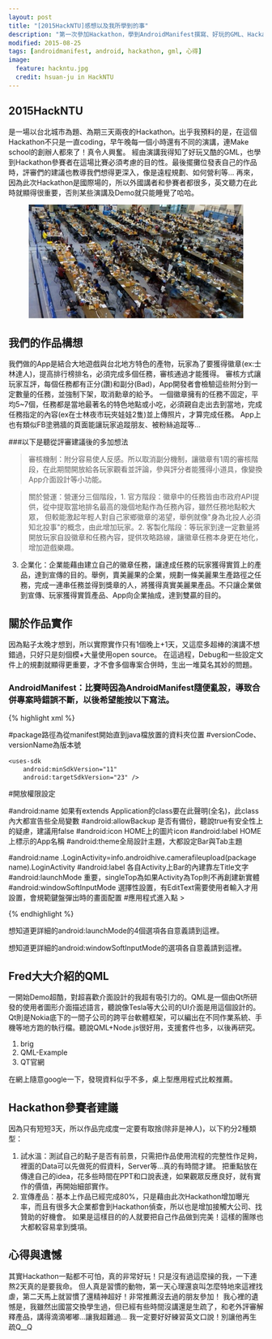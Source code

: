 ```yaml
---
layout: post
title: "[2015HackNTU]感想以及我所學到的事"
description: "第一次參加Hackathon，學到AndroidManifest撰寫、好玩的GML、Hackathon參賽者建議等..."
modified: 2015-08-25
tags: [androidmanifest, android, hackathon, gml, 心得]
image:
  feature: hackntu.jpg
  credit: hsuan-ju in HackNTU
---
```


## 2015HackNTU

是一場以台北城市為題、為期三天兩夜的Hackathon。出乎我預料的是，在這個Hackathon不只是一直coding，早午晚每一個小時還有不同的演講，連Make school的創辦人都來了！真令人興奮。
經由演講我得知了好玩又酷的GML，也學到Hackathon參賽者在這場比賽必須考慮的目的性。最後擺攤位發表自己的作品時，評審們的建議也教導我們想得更深入，像是遠程規劃、如何營利等...
再來，因為此次Hackathon是國際場的，所以外國講者和參賽者都很多，英文聽力在此時就顯得很重要，否則某些演講及Demo就只能睡覺了哈哈。

<figure>
	<img src="/images/hackntu/01.jpg" alt="HackNTU會場">
	<figcaption></figcaption>
</figure>

## 我們的作品構想

我們做的App是結合大地遊戲與台北地方特色的產物，玩家為了要獲得徽章(ex:士林達人)，提高排行榜排名，必須完成多個任務，審核通過才能獲得。
審核方式讓玩家互評，每個任務都有正分(讚)和副分(Bad)，App開發者會檢驗這些附分到一定數量的任務，並強制下架，取消勳章的給予。
一個徽章擁有的任務不固定，平均5~7個，任務都是當地最著名的特色地點或小吃，必須親自走出去到當地，完成任務指定的內容(ex在士林夜市玩夾娃娃2隻)並上傳照片，才算完成任務。
App上也有類似FB塗鴉牆的頁面能讓玩家追蹤朋友、被粉絲追蹤等...

###以下是聽從評審建議後的多加想法

> 審核機制：附分容易使人反感。所以取消副分機制，讓徽章有1周的審核階段，在此期間開放給各玩家觀看並評論，參與評分者能獲得小道具，像變換App介面設計等小功能。

> 關於營運：營運分三個階段，1. 官方階段：徽章中的任務皆由市政府API提供，從中提取當地排名最高的幾個地點作為任務內容，雖然任務地點較大眾，
但較能激起年輕人對自己家鄉徽章的渴望，舉例就像"身為北投人必須知北投事"的概念，由此增加玩家。2. 客製化階段：等玩家到達一定數量將開放玩家自設徽章和任務內容，提供攻略路線，讓徽章任務本身更在地化，增加遊戲樂趣。
3. 企業化：企業能藉由建立自己的徽章任務，讓達成任務的玩家獲得實質上的產品，達到宣傳的目的。舉例，賣美麗果的企業，規劃一條美麗果生產路徑之任務，完成一連串任務並得到獎章的人，將獲得真實美麗果產品。不只讓企業做到宣傳、玩家獲得實質產品、App向企業抽成，達到雙贏的目的。

## 關於作品實作

因為點子太晚才想到，所以實際實作只有1個晚上+1天，又這麼多超棒的演講不想錯過，只好只是刻個模+大量使用open source。
在這過程，Debug和一些設定文件上的規劃就顯得更重要，才不會多個專案合併時，生出一堆莫名其妙的問題。

### AndroidManifest：比賽時因為AndroidManifest隨便亂設，導致合併專案時錯誤不斷，以後希望能按以下寫法。

{% highlight xml %}
<?xml version="1.0" encoding="utf-8"?>

#package路徑為從manifest開始直到java檔放置的資料夾位置
#versionCode、versionName為版本號
<manifest xmlns:android="http://schemas.android.com/apk/res/android"
    package="info.androidhive.camerafileupload"
    android:versionCode="1"
    android:versionName="1.0" >

    <uses-sdk
        android:minSdkVersion="11"
        android:targetSdkVersion="23" />

#開放權限設定
    <uses-permission android:name="android.permission.INTERNET" />
    <uses-permission android:name="android.permission.WRITE_EXTERNAL_STORAGE" />
    <uses-permission android:name="android.permission.ACCESS_NETWORK_STATE" />
    <uses-permission android:name="com.google.android.providers.gsf.permission.READ_GSERVICES" />
    <uses-permission android:name="android.permission.RECORD_AUDIO" />

#android:name 如果有extends Application的class要在此聲明(全名)，此class內大都宣告些全局變數
#android:allowBackup 是否有備份，聽說true有安全性上的疑慮，建議用false
#android:icon HOME上的圖片icon
#android:label HOME上標示的App名稱
#android:theme全局設計主題，大都設定Bar與Tab主題
    <application
        android:name="info.androidhive.camerafileupload.app.AppController"
        android:allowBackup="true"
        android:icon="@mipmap/ic_launcher"
        android:label="@string/app_name"
        android:theme="@style/MyBarTheme" >

#android:name .LoginActivity=info.androidhive.camerafileupload(package name).LoginActivity
#android:label 各自Activity上Bar的內建靠左Title文字
#android:launchMode 重要，singleTop為如果Activity為Top則不再創建新實體
#android:windowSoftInputMode 選擇性設置，有EditText需要使用者輸入才用設置，會規範鍵盤彈出時的畫面配置
        <activity
            android:name=".LoginActivity"
            android:label="@string/app_name"
            android:launchMode="singleTop"
            android:windowSoftInputMode="adjustPan" >
            <intent-filter>
                <action android:name="android.intent.action.MAIN" /> #應用程式進入點
                <category android:name="android.intent.category.LAUNCHER" />
            </intent-filter>
            </activity>>
        <activity
            android:name=".RegisterActivity"
            android:label="@string/app_name"
            android:launchMode="singleTop"
            android:windowSoftInputMode="adjustPan" />
        <activity
            android:name=".TopCreditActivity"
            android:label="@string/app_name"
            android:launchMode="singleTop" />
        <activity
            android:name=".FirstMainActivity"
            android:label="@string/app_name"
            android:launchMode="singleTop" />
        <activity
            android:name=".MainActivity"
            android:label="@string/app_name"
            android:launchMode="singleTop" />
        <activity
            android:name=".UploadActivity"
            android:label="@string/app_name"
            android:launchMode="singleTop" />
    </application>

</manifest>
{% endhighlight %}

想知道更詳細的android:launchMode的4個選項各自意義請到<a hreh="http://ascii-iicsa.blogspot.tw/2011/07/activity-androidlaunchmode.html">這裡</a>。

想知道更詳細的android:windowSoftInputMode的選項各自意義請到<a hreh="http://www.bkjia.com/Androidjc/1034702.html">這裡</a>。

## Fred大大介紹的QML

一開始Demo超酷，對超喜歡介面設計的我超有吸引力的。QML是一個由Qt所研發的使用者圖形介面描述語言，聽說像Tesla等大公司的UI介面是用這個設計的。
Qt則是Nokia底下的一間子公司的跨平台軟體框架，可以編出在不同作業系統、手機等地方跑的執行檔。聽說QML+Node.js很好用，支援套件也多，以後再研究。

1. <a hreh="https://github.com/cfsghost/brig">brig</a>
2. <a hreh="https://github.com/cfsghost/QML-Example">QML-Example</a>
3. <a hreh="http://www.qt.io/qt-for-device-creation/">QT官網</a>

在網上隨意google一下，發現資料似乎不多，桌上型應用程式比較推薦。

## Hackathon參賽者建議

因為只有短短3天，所以作品完成度一定要有取捨(除非是神人)，以下約分2種類型：

1. 試水溫：測試自己的點子是否有前景，只需把作品使用流程的完整性作足夠，裡面的Data可以先做死的假資料，Server等...真的有時間才建。
把重點放在傳達自己的idea，花多些時間在PPT和口說表達，如果觀眾反應良好，就有實作的價值，再開始細部實作。
2. 宣傳產品：基本上作品已經完成80%，只是藉由此次Hackathon增加曝光率，而且有很多大企業都會到Hackathon偵查，所以也是增加接觸大公司、找贊助的好機會。
如果是這樣目的的人就要把自己作品做到完美！這樣的團隊也大都較容易拿到獎項。


## 心得與遺憾

其實Hackathon一點都不可怕，真的非常好玩！只是沒有過這麼操的我，一下連熬2天真的是要我命。
但人真是習慣的動物，第一天心理還哀叫怎麼特地來這裡找虐，第二天馬上就習慣了還精神超好！非常推薦沒去過的朋友參加！
我心裡的遺憾是，我雖然出國當交換學生過，但已經有些時間沒講還是生疏了，和老外評審解釋產品，講得滴滴嘟嘟...讓我超難過...
我一定要好好練習英文口說！別讓他再生疏Q__Q
